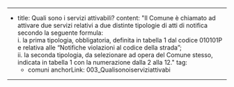 ---
  - title: Quali sono i servizi attivabili?
    content: "Il Comune è chiamato ad attivare due servizi relativi a due distinte tipologie di atti di notifica secondo la seguente formula: <br>i. la prima tipologia, obbligatoria, definita in tabella 1 dal codice 010101P e relativa alle “Notifiche violazioni al codice della strada”; <br>ii. la seconda tipologia, da selezionare ad opera del Comune stesso, indicata in tabella 1 con la numerazione dalla 2 alla 12."
    tag:
      - comuni
    anchorLink: 003_Qualisonoiserviziattivabi
---